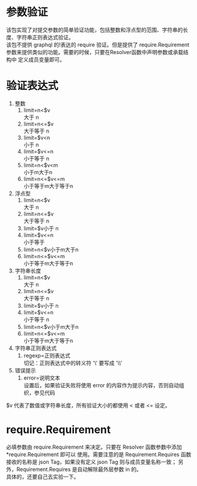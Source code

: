 # 参数验证
该包实现了对提交参数的简单验证功能，包括整数和浮点型的范围、字符串的长度、字符串正则表达式验证。<br>
该包不提供 graphql 的!表达的 require 验证。但是提供了 require.Requirement 参数来提供类似的功能。需要的时候，只要在Resolver函数中声明参数或承载结构中
定义成员变量即可。
# 验证表达式
<ol>
    <li>整数
        <ol>
            <li>limit=n&lt;$v<br>大于 n </li>
            <li>limit=n&lt;=$v<br>大于等于 n </li>
            <li>limit=$v&lt;n <br>小于 n </li>
            <li>limit=$v&lt;=n <br>小于等于 n</li>
            <li>limit=n&lt;$v&lt;m<br>小于m大于n </li>
            <li>limit=n&lt;=$v&lt;=m<br>小于等于m大于等于n </li>
        </ol>
    </li>
    <li>浮点型
        <ol>
            <li>limit=n<$v<br>大于 n</li>
            <li>limit=n<=$v<br>大于等于 n </li>
            <li>limit=$v<n<br>小于 n </li>
            <li>limit=$v<=n <br>小于等于 </li>
            <li>limit=n<$v<m<br>小于m大于n </li>
            <li>limit=n<=$v<=m<br>小于等于m大于等于n </li>
        </ol>
    </li>
    <li>字符串长度
        <ol>
            <li>limit=n<$v<br>大于 n </li>
            <li>limit=n<=$v<br>大于等于 n</li>
            <li>limit=$v<n<br>小于 n</li>
            <li>limit=$v<=n<br>小于等于 n</li>
            <li>limit=n<$v<m<br>小于m大于n</li>
            <li>limit=n<=$v<=m<br>小于等于m大于等于n</li>
        </ol>
    </li>
    <li>字符串正则表达式
        <ol>
            <li>regexp=正则表达式<br>
            切记：正则表达式中的转义符 '\' 要写成 '\\'</li>
        </ol>
    </li>
    <li> 错误提示
        <ol>
            <li>error=说明文本<br>
            设置后，如果验证失败将使用 error 的内容作为提示内容，否则自动组织，参见代码</li>
        </ol>
    </li>
</ol>

$v 代表了数值或字符串长度，所有验证大小的都使用 < 或者 <= 设定。

# require.Requirement
必填参数由 require.Requirement 来决定。只要在 Resolver 函数参数中添加 *require.Requirement 即可以
使用。需要注意的是 Requirement.Requires 函数接收的名称是 json Tag，如果没有定义 json Tag 则与成员变量名称一致；
另外，Requirement.Requires 是自动解除最外层参数 in 的。<br>
具体的，还要自己去实验一下。